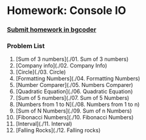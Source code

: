 Homework: Console IO
====================

### [Submit homework in bgcoder](http://bgcoder.com/Contests/311/CSharp-Fundamentals-04-Console-Input-and-Output)

### Problem List

1. [Sum of 3 numbers](./01. Sum of 3 numbers)
1. [Company info](./02. Company Info)
1. [Circle](./03. Circle)
1. [Formatting Numbers](./04. Formatting Numbers)
1. [Number Comparer](./05. Numbers Comparer)
1. [Quadratic Equation](./06. Quadratic Equation)
1. [Sum of 5 numbers](./07. Sum of 5 Numbers)
1. [Numbers from 1 to N](./08. Numbers from 1 to n)
1. [Sum of N Numbers](./09. Sum of n Numbers)
1. [Fibonacci Numbers](./10. Fibonacci Numbers)
1. [Interval](./11. Interval)
1. [Falling Rocks](./12. Falling rocks)
